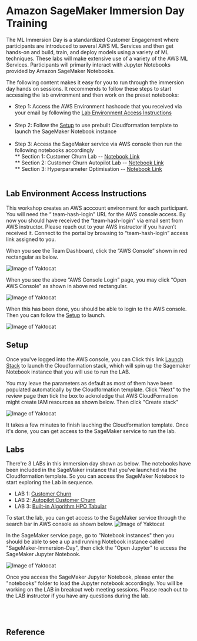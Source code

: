 # Amazon SageMaker Immersion Day Training

The ML Immersion Day is a standardized Customer Engagement where participants are introduced to several AWS ML Services and then get hands-on and build, train, and deploy models using a variety of ML techniques. These labs will make extensive use of a variety of the AWS ML Services. Participants will primarily interact with Jupyter Notebooks provided by Amazon SageMaker Notebooks.

The following content makes it easy for you to run through the immersion day hands on sessions. It recommends to follow these steps to start accessing the lab environment and then work on the preset notebooks:

* Step 1: Access the AWS Environment hashcode that you received via your email by following the [Lab Environment Access Instructions](#Lab-Environment-Access-Instructions)<br /><br />
* Step 2: Follow the [Setup](#Setup) to use prebuilt Cloudformation template to launch the SageMaker Notebook instance<br /><br />
* Step 3: Access the SageMaker service via AWS console then run the following notebooks accordingly<br />
** Section 1: Customer Churn Lab -- [Notebook Link](https://github.com/tom5610/sagemaker-immersion-day/blob/master/notebooks/Lab1_customer_churn/xgboost_sagemaker_customer_churn.ipynb)<br />
** Section 2: Customer Churn Autopilot Lab -- [Notebook Link](https://github.com/tom5610/sagemaker-immersion-day/blob/master/notebooks/Lab2_customer_churn/autopilot_customer_churn.ipynb)<br />
** Section 3: Hyperparameter Optimisation -- [Notebook Link](https://github.com/tom5610/sagemaker-immersion-day/blob/master/notebooks/Lab3_builtin_algorithm_hpo_tabular/SageMaker%20XGBoost%20HPO.ipynb)<br /><br />

## Lab Environment Access Instructions

This workshop creates an AWS acccount environment for each participant. You will need the “ team-hash-login”  URL for the AWS console access. By now you should have received the “team-hash-login” via email sent from AWS instructor. Please reach out to your AWS instructor if you haven’t received it.
Connect to the portal by browsing to “team-hash-login” access link assigned to you.  <br />

When you see the Team Dashboard, click the “AWS Console” shown in red rectangular as below.

![Image of Yaktocat](https://github.com/tom5610/sagemaker-immersion-day/blob/master/images/101.png)
<br />

When you see the above “AWS Console Login” page, you may click “Open AWS Console” as shown in above red rectangular.  <br />

![Image of Yaktocat](https://github.com/tom5610/sagemaker-immersion-day/blob/master/images/102.png)

When this has been done, you should be able to login to the AWS console. Then you can follow the [Setup](#Setup) to launch.  <br />

![Image of Yaktocat](https://github.com/tom5610/sagemaker-immersion-day/blob/master/images/103.png)<br />


## Setup

Once you've logged into the AWS console, you can Click this link [Launch Stack](https://console.aws.amazon.com/cloudformation/home?region=us-east-1#/stacks/new?stackName=SageMaker-Immersion-Day&templateURL=https://lfs-immersion-day-2020902.s3.amazonaws.com/sagemaker-immersion-day.yaml) to launch the Cloudformation stack, which will spin up the Sagemaker Notebook instance that you will use to run the LAB.

You may leave the parameters as default as most of them have been populated automatically by the Cloudformation template. Click "Next" to the review page then tick the box to acknoledge that AWS CloudFormation might create IAM resources as shown below. Then click "Create stack"

![Image of Yaktocat](https://github.com/tom5610/sagemaker-immersion-day/blob/master/images/104.png)

It takes a few minutes to finish lauching the Cloudformation template. Once it's done, you can get access to the SageMaker service to run the lab.
<br />


## Labs

There're 3 LABs in this immersion day shown as below. The notebooks have been included in the SageMaker instance that you've launched via the Cloudformation template. So you can access the SageMaker Notebook to start exploring the Lab in sequence.

* LAB 1: [Customer Churn](notebooks/Lab1_customer_churn/xgboost_sagemaker_customer_churn.ipynb)
* LAB 2: [Autopilot Customer Churn](https://github.com/tom5610/sagemaker-immersion-day/blob/master/notebooks/Lab2_autopilot_customer_churn/autopilot_customer_churn.ipynb)
* LAB 3: [Built-in Algorithm HPO Tabular](notebooks/Lab3_builtin_algorithm_hpo_tabular/SageMaker%20XGBoost%20HPO.ipynb)<br />

To start the lab, you can get access to the SageMaker service through the search bar in AWS console as shown below.
![Image of Yaktocat](https://github.com/tom5610/sagemaker-immersion-day/blob/master/images/105.png)

In the SageMaker service page, go to "Notebook instances" then you should be able to see a up and running Notebook instance called "SageMaker-Immersion-Day", then click the "Open Jupyter" to access the SageMaker Jupyter Notebook.

![Image of Yaktocat](https://github.com/tom5610/sagemaker-immersion-day/blob/master/images/106.png)

Once you access the SageMaker Jupyter Notebook, please enter the "notebooks" folder to load the Jupyter notebook accordingly. You will be working on the LAB in breakout web meeting sessions. Please reach out to the LAB instructor if you have any questions during the lab.



<br /><br />
## Reference

